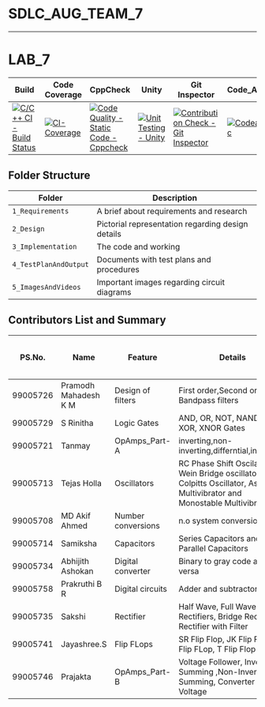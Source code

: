 # SDLC_AUG_TEAM_7
-----------------------------------------------------------------------------------------------------------------------------------------------------------------------------------

# LAB_7

| Build | Code Coverage | CppCheck | Unity | Git Inspector | Code_Ac| codacy|
|-------|---------------|----------|-------|---------------|--------|-------|
|[![C/C++ CI - Build Status](https://github.com/TanmayBhilkar/SDLC_AUG_TEAM_7/actions/workflows/c-cpp.yml/badge.svg)](https://github.com/TanmayBhilkar/SDLC_AUG_TEAM_7/actions/workflows/c-cpp.yml)|[![CI-Coverage](https://github.com/TanmayBhilkar/SDLC_AUG_TEAM_7/actions/workflows/gcov.yml/badge.svg)](https://github.com/TanmayBhilkar/SDLC_AUG_TEAM_7/actions/workflows/gcov.yml)|[![Code Quality - Static Code - Cppcheck](https://github.com/TanmayBhilkar/SDLC_AUG_TEAM_7/actions/workflows/cppcheck.yml/badge.svg)](https://github.com/TanmayBhilkar/SDLC_AUG_TEAM_7/actions/workflows/cppcheck.yml)|[![Unit Testing - Unity](https://github.com/TanmayBhilkar/SDLC_AUG_TEAM_7/actions/workflows/unit_testing.yml/badge.svg)](https://github.com/TanmayBhilkar/SDLC_AUG_TEAM_7/actions/workflows/unit_testing.yml)|[![Contribution Check - Git Inspector](https://github.com/TanmayBhilkar/SDLC_AUG_TEAM_7/actions/workflows/gitinspector.yml/badge.svg)](https://github.com/TanmayBhilkar/SDLC_AUG_TEAM_7/actions/workflows/gitinspector.yml)|[![Codeac](https://static.codeac.io/badges/2-397881802.svg "Codeac")](https://app.codeac.io/github/TanmayBhilkar/SDLC_AUG_TEAM_7)|![code_quality](https://www.code-inspector.com/project/26795/score/svg)![code_grade](https://www.code-inspector.com/project/26795/status/svg)




## Folder Structure
Folder                     | Description
-------------------        | -----------------------------------------
`1_Requirements`           | A brief about requirements and research
`2_Design`                 | Pictorial representation regarding design details
`3_Implementation`         | The code and working
`4_TestPlanAndOutput`      | Documents with test plans and procedures
`5_ImagesAndVideos`        | Important images regarding circuit diagrams

## Contributors List and Summary

| PS.No.| Name | Feature | Details | No. of Test Cases tested | No. of Test Cases Passed | Issuses Raised/ Solved |
|------|-----|---------|--------|-------|---------|--------------|
|99005726|Pramodh Mahadesh K M|Design of filters|First order,Second order and Bandpass filters| 06 | 06 | 01/00 |
|99005729|S Rinitha|Logic Gates|AND, OR, NOT, NAND, NOR, XOR, XNOR Gates|07 |07 | |
|99005721|Tanmay|OpAmps_Part-A|inverting,non-inverting,differntial,integretor|06 |06 | 00/02 |
|99005713|Tejas Holla| Oscillators | RC Phase Shift Oscilaltor, Wein Bridge oscillator, Colpitts Oscillator, Astable Multivibrator and Monostable Multivibrator| 06 | 06 | 00/02 |
|99005708|MD Akif Ahmed | Number conversions| n.o system conversions| | | |
|99005714|Samiksha | Capacitors| Series Capacitors and Parallel Capacitors|02 |02 | |
|99005734|Abhijith Ashokan | Digital converter| Binary to gray code and vice versa| 06 | 06 | |
|99005758|Prakruthi B R  |Digital circuits| Adder and subtractor | 08 | 08 | |
|99005735|Sakshi |Rectifier| Half Wave, Full Wave Rectifiers, Bridge Rectifier & Rectifier with Filter| 04 | 04 | |
|99005741|Jayashree.S | Flip FLops | SR Flip Flop, JK Flip Flop, D Flip FLop, T Flip Flop | 04 | 04 | |
|99005746|Prajakta  | OpAmps_Part-B | Voltage Follower, Inverting Summing ,Non-Inverting Summing, Converter Current Voltage | 04 | 04 | |
